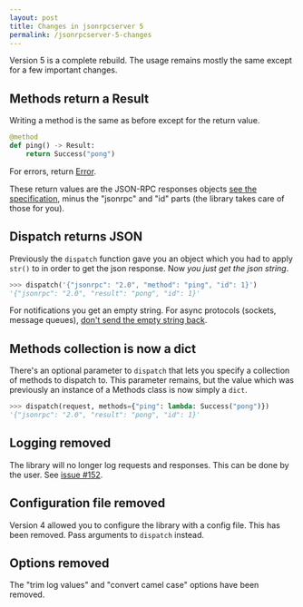 ```yaml
---
layout: post
title: Changes in jsonrpcserver 5
permalink: /jsonrpcserver-5-changes
---
```

Version 5 is a complete rebuild. The usage remains mostly the same except for
a few important changes.

## Methods return a Result

Writing a method is the same as before except for the return value.

```python
@method
def ping() -> Result:
    return Success("pong")
```

For errors, return
[Error](https://www.jsonrpcserver.com/en/latest/methods.html#responses).

These return values are the JSON-RPC responses objects [see the
specification](https://www.jsonrpc.org/specification#response_object), minus
the "jsonrpc" and "id" parts (the library takes care of those for you).

## Dispatch returns JSON

Previously the `dispatch` function gave you an object which you had to apply
`str()` to in order to get the json response. Now *you just get the json
string*.

```python
>>> dispatch('{"jsonrpc": "2.0", "method": "ping", "id": 1}')
'{"jsonrpc": "2.0", "result": "pong", "id": 1}'
```

For notifications you get an empty string. For async protocols (sockets,
message queues), [don't send the empty string
back](https://www.jsonrpcserver.com/en/latest/async.html#notifications).

## Methods collection is now a dict

There's an optional parameter to `dispatch` that lets you
specify a collection of methods to dispatch to. This parameter remains, but the value
which was previously an instance of a Methods class is now simply a `dict`.

```python
>>> dispatch(request, methods={"ping": lambda: Success("pong")})
'{"jsonrpc": "2.0", "result": "pong", "id": 1}'
```

## Logging removed

The library will no longer log requests and responses. This can be done by the
user. See [issue #152](https://github.com/bcb/jsonrpcserver/issues/152).

## Configuration file removed

Version 4 allowed you to configure the library with a config file. This has
been removed. Pass arguments to `dispatch` instead.

## Options removed

The "trim log values" and "convert camel case" options have been removed.

